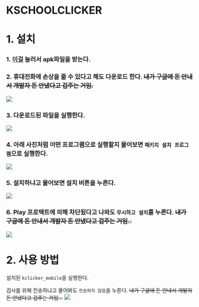# KSCHOOLCLICKER

# 1. 설치
### 1. [이걸](https://github.com/Oein/KSCHOOLCLICKER/releases/download/m1.1.0/kclicker1.1.0.apk) 눌러서 apk파일을 받는다.

### 2. 휴대전화에 손상을 줄 수 있다고 해도 다운로드 한다. ~~내가 구글에 돈 안내서 개발자 돈 안냈다고 겁주는 거임.~~

![](https://github.com/Oein/KSCHOOLCLICKER/raw/main/Imgs/Screenshot_20221221-204112_Samsung%20Internet.jpg)

### 3. 다운로드된 파일을 실행한다.

![](https://github.com/Oein/KSCHOOLCLICKER/raw/main/Imgs/Screenshot_20221221-204118_Samsung%20Internet.jpg)

### 4. 아래 사진처럼 어떤 프로그램으로 실행할지 물어보면 `패키지 설치 프로그램`으로 실행한다.

![](https://github.com/Oein/KSCHOOLCLICKER/raw/main/Imgs/Screenshot_20221221-204124_Android%20System.jpg)

### 5. 설치하냐고 물어보면 설치 버튼을 누른다.

![](https://github.com/Oein/KSCHOOLCLICKER/blob/main/Imgs/Screenshot_20221221-204129_Package%20installer.jpg)

### 6. Play 프로텍트에 의해 차단됬다고 나와도 `무시하고 설치`를 누른다.  ~~내가 구글에 돈 안내서 개발자 돈 안냈다고 겁주는 거임..~~

![](https://github.com/Oein/KSCHOOLCLICKER/blob/main/Imgs/Screenshot_20221221-204802_Google%20Play%20Store.jpg)

# 2. 사용 방법
설치된 `kclicker_mobile`을 실행한다.

검사를 위해 전송하냐고 물어봐도 `전송하지 않음`을 누른다. ~~내가 구글에 돈 안내서 개발자 돈 안냈다고 겁주는 거임...~~
![](https://github.com/Oein/KSCHOOLCLICKER/raw/main/Imgs/Screenshot_20221221-204821_Google%20Play%20Store.jpg)
